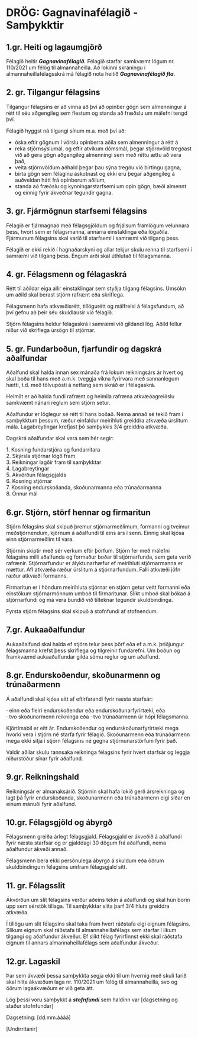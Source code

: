 # **DRÖG: Gagnavinafélagið \- Samþykktir**

## **1.gr. Heiti og lagaumgjörð**

Félagið heitir ***Gagnavinafélagið.***  Félagið starfar samkvæmt lögum nr. 110/2021 um félög til almannaheilla. Að lokinni skráningu í almannaheillafélagsskrá má félagið nota heitið ***Gagnavinafélagið fta.***

## **2\. gr. Tilgangur félagsins**

Tilgangur félagsins er að vinna að því að opinber gögn sem almenningur á rétt til séu aðgengileg sem flestum og standa að fræðslu um málefni tengd því.

Félagið hyggst ná tilgangi sínum m.a. með því að:

* óska eftir gögnum í vörslu opinberra aðila sem almenningur á rétt á
* reka stjórnsýslumál, og eftir atvikum dómsmál, þegar stjórnvöld tregðast við að gera gögn aðgengileg almenningi sem með réttu ættu að vera það,  
* veita stjórnvöldum aðhald þegar þau sýna tregðu við birtingu gagna,  
* birta gögn sem félaginu áskotnast og ekki eru þegar aðgengileg á auðveldan hátt frá opinberum aðilum,  
* standa að fræðslu og kynningarstarfsemi um opin gögn, bæði almennt og einnig fyrir ákveðnar tegundir gagna.

## **3\. gr. Fjármögnun starfsemi félagsins**

Félagið er fjármagnað með félagsgjöldum og frjálsum framlögum velunnara þess, hvort sem er félagsmanna, annarra einstaklinga eða lögaðila. Fjármunum félagsins skal varið til starfsemi í samræmi við tilgang þess.

Félagið er ekki rekið í hagnaðarskyni og allar tekjur skulu renna til starfsemi í samræmi við tilgang þess. Engum arði skal úthlutað til félagsmanna.

## **4\. gr. Félagsmenn og félagaskrá**

Rétt til aðildar eiga allir einstaklingar sem styðja tilgang félagsins. Umsókn um aðild skal berast stjórn rafrænt eða skriflega.

Félagsmenn hafa atkvæðisrétt, tillögurétt og málfrelsi á félagsfundum, að því gefnu að þeir séu skuldlausir við félagið.

Stjórn félagsins heldur félagaskrá í samræmi við gildandi lög. Aðild fellur niður við skriflega úrsögn til stjórnar.

## **5\. gr. Fundarboðun, fjarfundir og dagskrá aðalfundar**

Aðalfund skal halda innan sex mánaða frá lokum reikningsárs ár hvert og skal boða til hans með a.m.k. tveggja vikna fyrirvara með sannanlegum hætti, t.d. með tölvupósti á netfang sem skráð er í félagaskrá.

Heimilt er að halda fundi rafrænt og heimila rafræna atkvæðagreiðslu samkvæmt nánari reglum sem stjórn setur.

Aðalfundur er löglegur sé rétt til hans boðað. Nema annað sé tekið fram í samþykktum þessum, ræður einfaldur meirihluti greiddra atkvæða úrslitum mála. Lagabreytingar krefjast þó samþykkis 3/4 greiddra atkvæða.

Dagskrá aðalfundar skal vera sem hér segir:

1\. 	Kosning fundarstjóra og fundarritara  
2\. 	Skýrsla stjórnar lögð fram  
3\. 	Reikningar lagðir fram til samþykktar  
4\. 	Lagabreytingar  
5\. 	Ákvörðun félagsgjalds  
6\. 	Kosning stjórnar  
7\. 	Kosning endurskoðanda, skoðunarmanna eða trúnaðarmanna  
8\. 	Önnur mál

## **6.gr. Stjórn, störf hennar og firmaritun**

Stjórn félagsins skal skipuð þremur stjórnarmeðlimum, formanni og tveimur meðstjórnendum, kjörnum á aðalfundi til eins árs í senn. Einnig skal kjósa einn stjórnarmeðlim til vara.

Stjórnin skiptir með sér verkum eftir þörfum. Stjórn fer með málefni félagsins milli aðalfunda og formaður boðar til stjórnarfunda, sem geta verið rafrænir. Stjórnarfundur er ályktunarhæfur ef meirihluti stjórnarmanna er mættur. Afl atkvæða ræður úrslitum á stjórnarfundum. Falli atkvæði jöfn ræður atkvæði formanns.

Firmaritun er í höndum meirihluta stjórnar en stjórn getur veitt formanni eða einstökum stjórnarmönnum umboð til firmaritunar. Slíkt umboð skal bókað á stjórnarfundi og má vera bundið við tilteknar tegundir skuldbindinga.

Fyrsta stjórn félagsins skal skipuð á stofnfundi af stofnendum.

## **7.gr. Aukaaðalfundur**
Aukaaðalfund skal halda ef stjórn telur þess þörf eða ef a.m.k. þriðjungur félagsmanna krefst þess skriflega og tilgreinir fundarefni. Um boðun og framkvæmd aukaaðalfundar gilda sömu reglur og um aðalfund.

## **8.gr. Endurskoðendur, skoðunarmenn og trúnaðarmenn**

Á aðalfundi skal kjósa eitt af eftirfarandi fyrir næsta starfsár:

·   	einn eða fleiri endurskoðendur eða endurskoðunarfyrirtæki, eða  
·   	tvo skoðunarmenn reikninga eða
·   	tvo trúnaðarmenn úr hópi félagsmanna.

Kjörtímabil er eitt ár. Endurskoðendur og endurskoðunarfyrirtæki mega hvorki vera í stjórn né starfa fyrir félagið. Skoðunarmenn eða trúnaðarmenn mega ekki sitja í stjórn félagsins né gegna stjórnunarstörfum fyrir það.

Valdir aðilar skulu rannsaka reikninga félagsins fyrir hvert starfsár og leggja niðurstöður sínar fyrir aðalfund.

## **9.gr. Reikningshald**

Reikningsár er almanaksárið. Stjórnin skal hafa lokið gerð ársreikninga og lagt þá fyrir endurskoðanda, skoðunarmenn eða trúnaðarmenn eigi síðar en einum mánuði fyrir aðalfund.

## **10.gr. Félagsgjöld og ábyrgð**

Félagsmenn greiða árlegt félagsgjald. Félagsgjald er ákveðið á aðalfundi fyrir næsta starfsár og er gjalddagi 30 dögum frá aðalfundi, nema aðalfundur ákveði annað.

Félagsmenn bera ekki persónulega ábyrgð á skuldum eða öðrum skuldbindingum félagsins umfram félagsgjald sitt.

## **11\. gr. Félagsslit**

Ákvörðun um slit félagsins verður aðeins tekin á aðalfundi og skal hún borin upp sem sérstök tillaga. Til samþykktar slita þarf 3/4 hluta greiddra atkvæða.

Í tillögu um slit félagsins skal taka fram hvert ráðstafa eigi eignum félagsins. Slíkum eignum skal ráðstafa til almannaheillafélags sem starfar í líkum tilgangi og aðalfundur ákveður. Ef slíkt félag fyrirfinnst ekki skal ráðstafa eignum til annars almannaheillafélags sem aðalfundur ákveður.

## **12.gr. Lagaskil**

Þar sem ákvæði þessa samþykkta segja ekki til um hvernig með skuli farið skal hlíta ákvæðum laga nr. 110/2021 um félög til almannaheilla, svo og öðrum lagaákvæðum er við geta átt.

Lög þessi voru samþykkt á ***stofnfundi*** sem haldinn var [dagsetning og staður stofnfundar]

 

Dagsetning: [dd.mm.áááá]

[Undirritanir]

 
